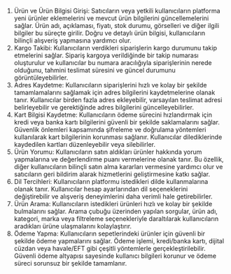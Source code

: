 1. Ürün ve Ürün Bilgisi Girişi: Satıcıların veya yetkili kullanıcıların platforma yeni ürünler eklemelerini ve mevcut ürün bilgilerini güncellemelerini sağlar. Ürün adı, açıklaması, fiyatı, stok durumu, görselleri ve diğer ilgili bilgiler bu süreçte girilir. Doğru ve detaylı ürün bilgisi, kullanıcıların bilinçli alışveriş yapmasına yardımcı olur.
1. Kargo Takibi: Kullanıcıların verdikleri siparişlerin kargo durumunu takip etmelerini sağlar. Sipariş kargoya verildiğinde bir takip numarası oluşturulur ve kullanıcılar bu numara aracılığıyla siparişlerinin nerede olduğunu, tahmini teslimat süresini ve güncel durumunu görüntüleyebilirler.
1. Adres Kaydetme: Kullanıcıların siparişlerini hızlı ve kolay bir şekilde tamamlamalarını sağlamak için adres bilgilerini kaydetmelerine olanak tanır. Kullanıcılar birden fazla adres ekleyebilir, varsayılan teslimat adresi belirleyebilir ve gerektiğinde adres bilgilerini güncelleyebilirler.
1. Kart Bilgisi Kaydetme: Kullanıcıların ödeme sürecini hızlandırmak için kredi veya banka kartı bilgilerini güvenli bir şekilde saklamalarını sağlar. Güvenlik önlemleri kapsamında şifreleme ve doğrulama yöntemleri kullanılarak kart bilgilerinin korunması sağlanır. Kullanıcılar dilediklerinde kaydedilen kartları düzenleyebilir veya silebilirler.
1. Ürün Yorumu: Kullanıcıların satın aldıkları ürünler hakkında yorum yapmalarına ve değerlendirme puanı vermelerine olanak tanır. Bu özellik, diğer kullanıcıların bilinçli satın alma kararları vermesine yardımcı olur ve satıcıların geri bildirim alarak hizmetlerini geliştirmesine katkı sağlar.
1. Dil Tercihleri: Kullanıcıların platformu istedikleri dilde kullanmalarına olanak tanır. Kullanıcılar hesap ayarlarından dil seçeneklerini değiştirebilir ve alışveriş deneyimlerini daha verimli hale getirebilirler.
1. Ürün Arama: Kullanıcıların istedikleri ürünleri hızlı ve kolay bir şekilde bulmalarını sağlar. Arama çubuğu üzerinden yapılan sorgular, ürün adı, kategori, marka veya filtreleme seçenekleriyle daraltılarak kullanıcıların aradıkları ürüne ulaşmalarını kolaylaştırır.
1. Ödeme Yapma: Kullanıcıların sepetlerindeki ürünler için güvenli bir şekilde ödeme yapmalarını sağlar. Ödeme işlemi, kredi/banka kartı, dijital cüzdan veya havale/EFT gibi çeşitli yöntemlerle gerçekleştirilebilir. Güvenli ödeme altyapısı sayesinde kullanıcı bilgileri korunur ve ödeme süreci sorunsuz bir şekilde tamamlanır.
